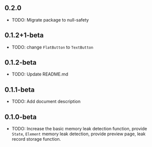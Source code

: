 ## 0.2.0

* TODO: Migrate package to null-safety

## 0.1.2+1-beta

* TODO: change `FlatButton` to `TextButton`

## 0.1.2-beta

* TODO: Update README.md

## 0.1.1-beta

* TODO: Add document description

## 0.1.0-beta

* TODO: Increase the basic memory leak detection function, provide `State`, `Element` memory leak detection, provide preview page, leak record storage function.
